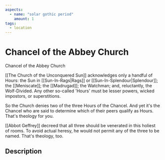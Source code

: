 ```yaml
---
aspects: 
  - name: "solar gothic period"
    amount: 1
tags:
  - location
---
```


# Chancel of the Abbey Church
Chancel of the Abbey Church

[[The Church of the Unconquered Sun]] acknowledges only a handful of Hours: the Sun in [[Sun-In-Rags|Rags]] or [[Sun-In-Splendour|Splendour]]; the [[Meniscate]]; the [[Madrugad]]; the Watchman; and, reluctantly, the Wolf-Divided. Any other so-called 'Hours' must be lesser powers, wicked impostors, or superstitions.

So the Church denies two of the three Hours of the Chancel. And yet it's the Chancel who are said to determine which of their peers qualify as Hours. That's theology for you.

[[Abbot Geffrey]] decreed that all three should be venerated in this holiest of rooms. To avoid actual heresy, he would not permit any of the three to be named. That's theology, too.
## Description
